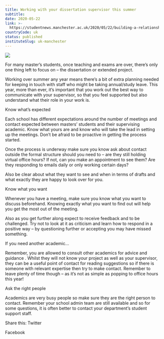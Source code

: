```yaml
---
title: Working with your dissertation supervisor this summer
subtitle: 
date: 2020-05-22
link: >-
  https://studentnews.manchester.ac.uk/2020/05/22/building-a-relationship-with-your-masters-supervisor/
countryCode: uk
status: published
instituteSlug: uk-manchester
---
```

![](https://i0.wp.com/studentnews.manchester.ac.uk/wp-content/uploads/2017/06/supervisor-wordpress.png?fit=1200%2C675&ssl=1)

For many master’s students, once teaching and exams are over, there’s only one thing left to focus on – the dissertation or extended project.

Working over summer any year means there’s a bit of extra planning needed for keeping in touch with staff who might be taking annual/study leave. This year, more than ever, it’s important that you work out the best way to communicate with your supervisor, so that you feel supported but also understand what their role in your work is.

Know what’s expected

Each school has different expectations around the number of meetings and contact expected between masters’ students and their supervising academic. Know what yours are and know who will take the lead in setting up the meetings. Don’t be afraid to be proactive in getting the process started.

Once the process is underway make sure you know ask about contact outside the formal structure should you need to – are they still holding virtual office hours? If not, can you make an appointment to see them? Are they responding to emails daily or only working certain days?

Also be clear about what they want to see and when in terms of drafts and what exactly they are happy to look over for you.

Know what you want

Whenever you have a meeting, make sure you know what you want to discuss beforehand. Knowing exactly what you want to find out will help you get the most out of the meeting.

Also as you get further along expect to receive feedback and to be challenged. Try not to look at it as criticism and learn how to respond in a positive way – by questioning further or accepting you may have missed something.

If you need another academic…

Remember, you are allowed to consult other academics for advice and guidance . Whilst they will not know your project as well as your supervisor, they can be a useful point of contact for reading suggestions so if there is someone with relevant expertise then try to make contact. Remember to leave plenty of time though – as it’s not as simple as popping to office hours this year!

Ask the right people

Academics are very busy people so make sure they are the right person to contact. Remember your school admin team are still available and so for some questions, it is often better to contact your department’s student support staff.

Share this: Twitter

Facebook

